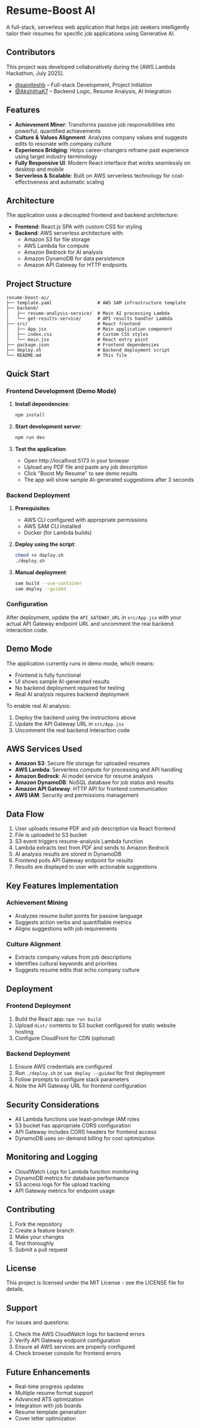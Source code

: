 # Resume-Boost AI

A full-stack, serverless web application that helps job seekers intelligently tailor their resumes for specific job applications using Generative AI.

## Contributors

This project was developed collaboratively during the [AWS Lambda Hackathon, July 2025].

- [@sainiteshb](https://github.com/sainiteshb) – Full-stack Development, Project Initiation  
- [@AkshithaK7](https://github.com/AkshithaK7) – Backend Logic, Resume Analysis, AI Integration

## Features

- **Achievement Miner**: Transforms passive job responsibilities into powerful, quantified achievements
- **Culture & Values Alignment**: Analyzes company values and suggests edits to resonate with company culture
- **Experience Bridging**: Helps career-changers reframe past experience using target industry terminology
- **Fully Responsive UI**: Modern React interface that works seamlessly on desktop and mobile
- **Serverless & Scalable**: Built on AWS serverless technology for cost-effectiveness and automatic scaling

## Architecture

The application uses a decoupled frontend and backend architecture:

- **Frontend**: React.js SPA with custom CSS for styling
- **Backend**: AWS serverless architecture with:
  - Amazon S3 for file storage
  - AWS Lambda for compute
  - Amazon Bedrock for AI analysis
  - Amazon DynamoDB for data persistence
  - Amazon API Gateway for HTTP endpoints

## Project Structure

```
resume-boost-ai/
├── template.yaml                 # AWS SAM infrastructure template
├── backend/
│   ├── resume-analysis-service/  # Main AI processing Lambda
│   └── get-results-service/      # API results handler Lambda
├── src/                          # React frontend
│   ├── App.jsx                   # Main application component
│   ├── index.css                 # Custom CSS styles
│   └── main.jsx                  # React entry point
├── package.json                  # Frontend dependencies
├── deploy.sh                     # Backend deployment script
└── README.md                     # This file
```

## Quick Start

### Frontend Development (Demo Mode)

1. **Install dependencies**:
   ```bash
   npm install
   ```

2. **Start development server**:
   ```bash
   npm run dev
   ```

3. **Test the application**:
   - Open http://localhost:5173 in your browser
   - Upload any PDF file and paste any job description
   - Click "Boost My Resume" to see demo results
   - The app will show sample AI-generated suggestions after 3 seconds

### Backend Deployment

1. **Prerequisites**:
   - AWS CLI configured with appropriate permissions
   - AWS SAM CLI installed
   - Docker (for Lambda builds)

2. **Deploy using the script**:
   ```bash
   chmod +x deploy.sh
   ./deploy.sh
   ```

3. **Manual deployment**:
   ```bash
   sam build --use-container
   sam deploy --guided
   ```

### Configuration

After deployment, update the `API_GATEWAY_URL` in `src/App.jsx` with your actual API Gateway endpoint URL and uncomment the real backend interaction code.

## Demo Mode

The application currently runs in demo mode, which means:
- Frontend is fully functional
- UI shows sample AI-generated results
- No backend deployment required for testing
- Real AI analysis requires backend deployment

To enable real AI analysis:
1. Deploy the backend using the instructions above
2. Update the API Gateway URL in `src/App.jsx`
3. Uncomment the real backend interaction code

## AWS Services Used

- **Amazon S3**: Secure file storage for uploaded resumes
- **AWS Lambda**: Serverless compute for processing and API handling
- **Amazon Bedrock**: AI model service for resume analysis
- **Amazon DynamoDB**: NoSQL database for job status and results
- **Amazon API Gateway**: HTTP API for frontend communication
- **AWS IAM**: Security and permissions management

## Data Flow

1. User uploads resume PDF and job description via React frontend
2. File is uploaded to S3 bucket
3. S3 event triggers resume-analysis Lambda function
4. Lambda extracts text from PDF and sends to Amazon Bedrock
5. AI analysis results are stored in DynamoDB
6. Frontend polls API Gateway endpoint for results
7. Results are displayed to user with actionable suggestions

## Key Features Implementation

### Achievement Mining
- Analyzes resume bullet points for passive language
- Suggests action verbs and quantifiable metrics
- Aligns suggestions with job requirements

### Culture Alignment
- Extracts company values from job descriptions
- Identifies cultural keywords and priorities
- Suggests resume edits that echo company culture

## Deployment

### Frontend Deployment
1. Build the React app: `npm run build`
2. Upload `dist/` contents to S3 bucket configured for static website hosting
3. Configure CloudFront for CDN (optional)

### Backend Deployment
1. Ensure AWS credentials are configured
2. Run `./deploy.sh` or `sam deploy --guided` for first deployment
3. Follow prompts to configure stack parameters
4. Note the API Gateway URL for frontend configuration

## Security Considerations

- All Lambda functions use least-privilege IAM roles
- S3 bucket has appropriate CORS configuration
- API Gateway includes CORS headers for frontend access
- DynamoDB uses on-demand billing for cost optimization

## Monitoring and Logging

- CloudWatch Logs for Lambda function monitoring
- DynamoDB metrics for database performance
- S3 access logs for file upload tracking
- API Gateway metrics for endpoint usage

## Contributing

1. Fork the repository
2. Create a feature branch
3. Make your changes
4. Test thoroughly
5. Submit a pull request

## License

This project is licensed under the MIT License - see the LICENSE file for details.

## Support

For issues and questions:
1. Check the AWS CloudWatch logs for backend errors
2. Verify API Gateway endpoint configuration
3. Ensure all AWS services are properly configured
4. Check browser console for frontend errors

## Future Enhancements

- Real-time progress updates
- Multiple resume format support
- Advanced ATS optimization
- Integration with job boards
- Resume template generation
- Cover letter optimization
